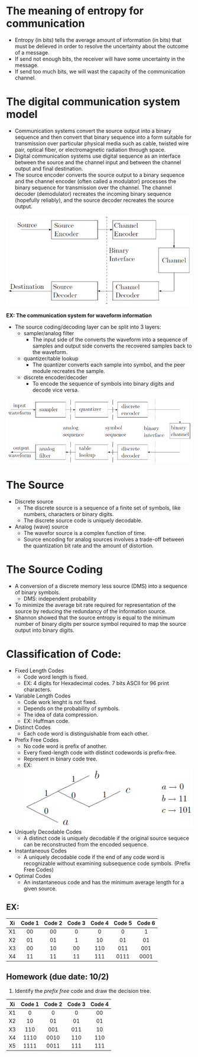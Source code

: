 # The meaning of entropy for communication 
- Entropy (in bits) tells the average amount of information (in bits) that must be delieved in order to resolve the uncertainty about the outcome of a message.
- If send not enough bits, the receiver will have some uncertainty in the message.
- If send too much bits, we will wast the capacity of the communication channel.

# The digital communication system model
- Communication systems convert the source output into a binary sequence and then convert that binary sequence into a form suitable for transmission over particular physical media such as cable, twisted wire pair, optical fiber, or electromagnetic radiation through space.
- Digital communication systems use digital sequence as an interface between the source and the channel input and between the channel output and final destination.
- The source encoder converts the source output to a binary sequence and the channel encoder (often called a modulator) processes the binary sequence for transmission over the channel. The channel decoder (demodulator) recreates the incoming binary sequence (hopefully reliably), and the source decoder recreates the source output.

![](fig/digi-comm-1.png)

__EX: The communication system for waveform information__
- The source coding/decoding layer can be split into 3 layers:
    - sampler/analog filter
        - The input side of the converts the waveform into a sequence of samples and output side converts the recovered samples back to the waveform.
    - quantizer/table lookup
        - The quantizer converts each sample into symbol, and the peer module recreates the sample.
    - discrete encoder/decoder
        - To encode the sequence of symbols into binary digits and decode vice versa.
        
![](fig/digi-comm-2.png)

# The Source
- Discrete source
    - The discrete source is a sequence of a finite set of symbols, like numbers, characters or binary digits.
    - The discrete source code is uniquely decodable.
- Analog (wave) source
    - The wavefor source is a complex function of time.
    - Source encoding for analog sources involves a trade-off between the quantization bit rate and the amount of distortion.

# The Source Coding
- A conversion of a discrete memory less source (DMS) into a sequence of binary symbols.
    - DMS: independent probability
- To minimize the average bit rate required for representation of the source by reducing the redundancy of the information source.
- Shannon showed that the source entropy is equal to the minimum number of binary digits per source symbol required to map the source output into binary digits.

# Classification of Code:
- Fixed Length Codes
    - Code word length is fixed.
    - EX: 4 digits for Hexadecimal codes. 7 bits ASCII for 96 print characters.
- Variable Length Codes
    - Code work lenght is not fixed.
    - Depends on the probability of symbols.
    - The idea of data compression.
    - EX: Huffman code.
- Distinct Codes
    - Each code word is distinguishable from each other. 
- Prefix Free Codes
    - No code word is prefix of another.
    - Every fixed-length code with distinct codewords is prefix-free.
    - Represent in binary code tree.
    - EX: <br>
    ![](fig/prefix-free.png)
- Uniquely Decodable Codes
    - A distinct code is uniquely decodable if the original source sequece can be reconstructed from the encoded sequence.
- Instantaneous Codes
    - A uniquely decodable code if the end of any code word is recognizable without examining subsequence code symbols. (Prefix Free Codes)
- Optimal Codes
    - An instantaneous code and has the minimum average length for a given source.

## EX:
|Xi|Code 1|Code 2|Code 3|Code 4|Code 5|Code 6|
|:---:|:---:|:---:|:---:|:---:|:---:|:---:|
|X1|00|00|0|0|0|1|
|X2|01|01|1|10|01|01|
|X3|00|10|00|110|011|001|
|X4|11|11|11|111|0111|0001|


## Homework (due date: 10/2)
1. Identify the _prefix free_ code and draw the decision tree.

|Xi|Code 1|Code 2|Code 3|Code 4|
|:---:|:---:|:---:|:---:|:---:|
|X1|0|0|0|00|
|X2|10|01|01|01|
|X3|110|001|011|10|
|X4|1110|0010|110|110|
|X5|1111|0011|111|111|

